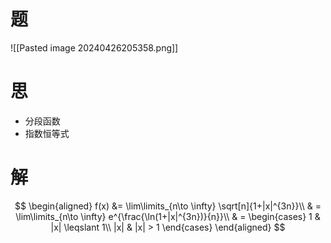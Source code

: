 # 题

![[Pasted image 20240426205358.png]]

# 思

- 分段函数
- 指数恒等式

# 解

$$
\begin{aligned}
	f(x) &= \lim\limits_{n\to \infty} \sqrt[n]{1+|x|^{3n}}\\
	& = \lim\limits_{n\to \infty} e^{\frac{\ln(1+|x|^{3n})}{n}}\\
	& =
	\begin{cases}
		1 & |x| \leqslant 1\\
		|x| & |x| > 1
	\end{cases}
\end{aligned}
$$
